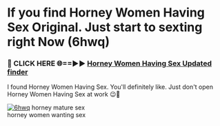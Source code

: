 # If you find Horney Women Having Sex Original. Just start to sexting right Now (6hwq)

<h3>🔴 CLICK HERE 🌐==►► <a href="https://tinyurl.com/mtbk5fxa" rel="nofollow">Horney Women Having Sex Updated finder</a></h3>

I found Horney Women Having Sex. You'll definitely like. Just don't open Horney Women Having Sex at work 😉💬

[![6hwq](https://i.imgur.com/Q8WKrnY.jpeg)](https://tinyurl.com/mtbk5fxa)
horney mature sex<br>
horney women wanting sex